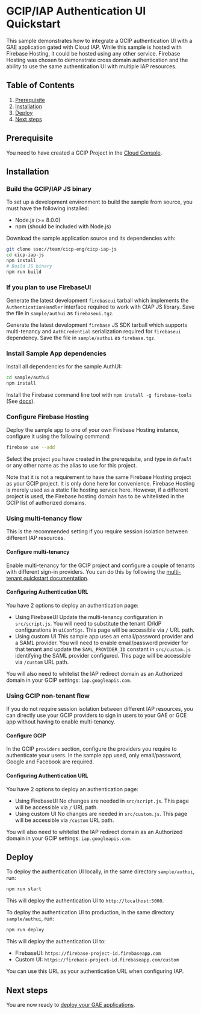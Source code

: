 # GCIP/IAP Authentication UI Quickstart

This sample demonstrates how to integrate a GCIP authentication UI with
a GAE application gated with Cloud IAP. While this sample is hosted with
Firebase Hosting, it could be hosted using any other service. Firebase
Hosting was chosen to demonstrate cross domain authentication and the
ability to use the same authentication UI with multiple IAP resources.

## Table of Contents

1. [Prerequisite](#prerequisite)
2. [Installation](#installation)
3. [Deploy](#deploy)
4. [Next steps](#next-steps)

## Prerequisite

You need to have created a GCIP Project in the
[Cloud Console](https://console.cloud.google.com/customer-identity/providers/).

## Installation

### Build the GCIP/IAP JS binary

To set up a development environment to build the sample from source, you must
have the following installed:
- Node.js (>= 8.0.0)
- npm (should be included with Node.js)

Download the sample application source and its dependencies with:

```bash
git clone sso://team/cicp-eng/cicp-iap-js
cd cicp-iap-js
npm install
# Build JS binary
npm run build
```

### If you plan to use FirebaseUI

Generate the latest development `firebaseui` tarball which implements the
`AuthenticationHandler` interface required to work with CIAP JS library.
Save the file in `sample/authui` as `firebaseui.tgz`.

Generate the latest development `firebase` JS SDK tarball which supports
multi-tenancy and `AuthCredential` serialization required for `firebaseui`
dependency.
Save the file in `sample/authui` as `firebase.tgz`.

### Install Sample App dependencies

Install all dependencies for the sample AuthUI:

```bash
cd sample/authui
npm install
```

Install the Firebase command line tool with `npm install -g firebase-tools` (See
[docs](https://firebase.google.com/docs/cli/#setup)).

### Configure Firebase Hosting

Deploy the sample app to one of your own Firebase Hosting instance,
configure it using the following command:

```bash
firebase use --add
```

Select the project you have created in the prerequisite, and type in `default` or
any other name as the alias to use for this project.

Note that it is not a requirement to have the same Firebase Hosting project
as your GCIP project. It is only done here for convenience. Firebase Hosting
is merely used as a static file hosting service here. However, if a
different project is used, the Firebase hosting domain has to be whitelisted
in the GCIP list of authorized domains.

### Using multi-tenancy flow

This is the recommended setting if you require session isolation between different
IAP resources.

#### Configure multi-tenancy

Enable multi-tenancy for the GCIP project and configure a couple of
tenants with different sign-in providers. You can do this by following the
[multi-tenant quickstart documentation](https://docs.google.com/document/d/11xhYFb7wKeZ4OHfccJDwbRqhazYlQUSue5YXK8PiFME/).

#### Configuring Authentication URL

You have 2 options to deploy an authentication page:

- Using FirebaseUI
  Update the multi-tenancy configuration in `src/script.js`.
  You will need to substitute the tenant ID/IdP configurations in `uiConfigs`.
  This page will be accessible via `/` URL path.
- Using custom UI
  This sample app uses an email/password provider and a SAML provider.
  You will need to enable email/password provider for that tenant and update
  the `SAML_PROVIDER_ID` constant in `src/custom.js` identifying the SAML provider
  configured.
  This page will be accessible via `/custom` URL path.

You will also need to whitelist the IAP redirect domain as an Authorized
domain in your GCIP settings: `iap.googleapis.com`.

### Using GCIP non-tenant flow

If you do not require session isolation between different IAP resources, you
can directly use your GCIP providers to sign in users to your GAE or GCE app
without having to enable multi-tenancy.

#### Configure GCIP

In the GCIP `providers` section, configure the providers you require to
authenticate your users. In the sample app used, only email/password, Google
and Facebook are required.

#### Configuring Authentication URL

You have 2 options to deploy an authentication page:

- Using FirebaseUI
  No changes are needed in `src/script.js`.
  This page will be accessible via `/` URL path.
- Using custom UI
  No changes are needed in `src/custom.js`.
  This page will be accessible via `/custom` URL path.

You will also need to whitelist the IAP redirect domain as an Authorized
domain in your GCIP settings: `iap.googleapis.com`.

## Deploy

To deploy the authentication UI locally, in the same directory `sample/authui`, run:
```bash
npm run start
```

This will deploy the authentication UI to
`http://localhost:5000`.

To deploy the authentication UI to production, in the same directory
`sample/authui`, run:

```bash
npm run deploy
```

This will deploy the authentication UI to:
- FirebaseUI: `https://firebase-project-id.firebaseapp.com`
- Custom UI: `https://firebase-project-id.firebaseapp.com/custom`

You can use this URL as your authentication URL when configuring IAP.

## Next steps

You are now ready to [deploy your GAE applications](../app/README.md).
